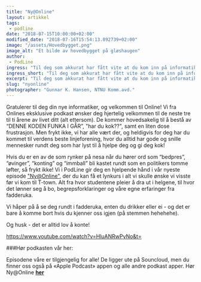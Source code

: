 ```yaml
---
title: "Ny@Online"
layout: artikkel
tags: 
 - podline
date: "2018-07-15T10:00:00+02:00"
modified_date: "2018-07-16T15:54:13.892739+02:00"
image: "/assets/Hovedbygget.png"
image_alt: "Et bilde av hovedbygget på gløshaugen"
author:
 - PodLine
ingress: "Til deg som akkurat har fått vite at du kom inn på informatikk!"
ingress_short: "Til deg som akkurat har fått vite at du kom inn på informatikk!"
excerpt: "Til deg som akkurat har fått vite at du kom inn på informatikk!"
slug: "nyonline"
photographer: "Gunnar K. Hansen, NTNU Komm.avd."
---
```

Gratulerer til deg din nye informatiker, og velkommen til Online! Vi fra Onlines eksklusive podkast ønsker deg hjertelig velkommen til de neste tre til ti årene av livet ditt (alt ettersom). De kommer hovedsakelig til å bestå av “DENNE KODEN FUNKA I GÅR”, "har du kok??", samt en liten dose frustrasjon. Men frykt ikke, vi har alle vært der, og heldigvis for deg har du kommet til verdens beste linjeforening, hvor du alltid har gode og snille mennesker rundt deg som har lyst til å hjelpe deg og gi deg kok!


Hvis du er en av de som rynker på nesa når du hører ord som “bedpres”, “øvinger”, “konting” og “immball” bli kastet rundt som en politikers tomme løfter, så frykt ikke! Vi i PodLine gir deg en hjelpende hånd i vår nyeste episode [ "Ny@Online"](https://soundcloud.com/podline/fadder-spesial), der du kan få et lynkurs i alt vi skulle ønske vi visste før vi kom til T-town. Alt fra hvor studentene pleier å dra ut i helgene,  til hvor det lønner seg å bo, begrepsforklaringer og våre egne erfaringer fra fadderuka.


Vi håper på å se deg rundt i fadderuka, enten du drikker eller ei - og det er bare å komme bort hvis du kjenner oss igjen (på stemmen hehehehe).


Og husk - det er alltid lov å konte!


[https://www.youtube.com/watch?v=HluANRwPyNo&t= ](https://www.youtube.com/watch?v=HluANRwPyNo&t=)



###Hør podkasten vår her:


Episodene våre er tilgjengelig for alle! De ligger ute på Souncloud, men du finner oss også på «Apple Podcast» appen og alle andre podkast apper. 
Hør Ny@Online  [**her**](https://soundcloud.com/podline/fadder-spesial)